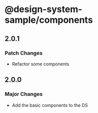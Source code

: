 # @design-system-sample/components

## 2.0.1

### Patch Changes

- Refactor some components

## 2.0.0

### Major Changes

- Add the basic components to the DS
